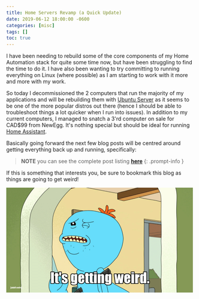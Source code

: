 ```yaml
---
title: Home Servers Revamp (a Quick Update)
date: 2019-06-12 18:00:00 -0600
categories: [misc]
tags: []
toc: true
---
```


I have been needing to rebuild some of the core components of my Home Automation stack for quite some time now, but have been struggling to find the time to do it. I have also been wanting to try committing to running everything on Linux (where possible) as I am starting to work with it more and more with my work.

So today I decommissioned the 2 computers that run the majority of my applications and will be rebuilding them with [Ubuntu Server](https://ubuntu.com/download/server) as it seems to be one of the more popular distros out there (hence I should be able to troubleshoot things a lot quicker when I run into issues). In addition to my current computers, I managed to snatch a 3'rd computer on sale for CAD$99 from NewEgg. It's nothing special but should be ideal for running [Home Assistant](https://www.home-assistant.io/).

Basically going forward the next few blog posts will be centred around getting everything back up and running, specifically:

> **NOTE** you can see the complete post listing **[here](https://www.richardn.ca/series/#home-server-revamp-2019)**
{: .prompt-info }

If this is something that interests you, be sure to bookmark this blog as things are going to get weird!

![](/assets/img/2019/2019-06-12/001.png)

